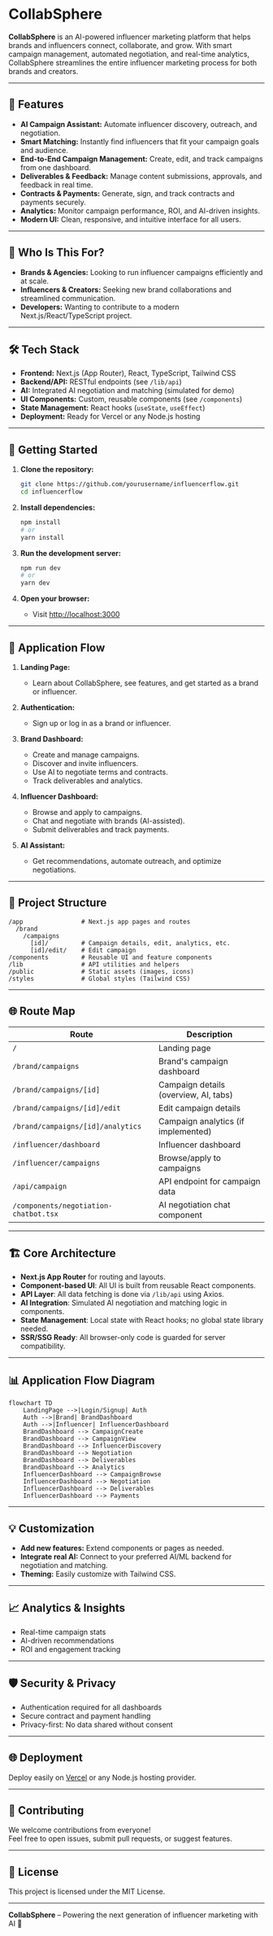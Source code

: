 # CollabSphere

**CollabSphere** is an AI-powered influencer marketing platform that helps brands and influencers connect, collaborate, and grow. With smart campaign management, automated negotiation, and real-time analytics, CollabSphere streamlines the entire influencer marketing process for both brands and creators.

---

## 🚀 Features

- **AI Campaign Assistant:** Automate influencer discovery, outreach, and negotiation.
- **Smart Matching:** Instantly find influencers that fit your campaign goals and audience.
- **End-to-End Campaign Management:** Create, edit, and track campaigns from one dashboard.
- **Deliverables & Feedback:** Manage content submissions, approvals, and feedback in real time.
- **Contracts & Payments:** Generate, sign, and track contracts and payments securely.
- **Analytics:** Monitor campaign performance, ROI, and AI-driven insights.
- **Modern UI:** Clean, responsive, and intuitive interface for all users.

---

## 👥 Who Is This For?

- **Brands & Agencies:** Looking to run influencer campaigns efficiently and at scale.
- **Influencers & Creators:** Seeking new brand collaborations and streamlined communication.
- **Developers:** Wanting to contribute to a modern Next.js/React/TypeScript project.

---

## 🛠️ Tech Stack

- **Frontend:** Next.js (App Router), React, TypeScript, Tailwind CSS
- **Backend/API:** RESTful endpoints (see `/lib/api`)
- **AI:** Integrated AI negotiation and matching (simulated for demo)
- **UI Components:** Custom, reusable components (see `/components`)
- **State Management:** React hooks (`useState`, `useEffect`)
- **Deployment:** Ready for Vercel or any Node.js hosting

---

## 🏁 Getting Started

1. **Clone the repository:**
   ```bash
   git clone https://github.com/yourusername/influencerflow.git
   cd influencerflow
   ```

2. **Install dependencies:**
   ```bash
   npm install
   # or
   yarn install
   ```

3. **Run the development server:**
   ```bash
   npm run dev
   # or
   yarn dev
   ```

4. **Open your browser:**
   - Visit [http://localhost:3000](http://localhost:3000)

---

## 🧭 Application Flow

1. **Landing Page:**  
   - Learn about CollabSphere, see features, and get started as a brand or influencer.

2. **Authentication:**  
   - Sign up or log in as a brand or influencer.

3. **Brand Dashboard:**  
   - Create and manage campaigns.
   - Discover and invite influencers.
   - Use AI to negotiate terms and contracts.
   - Track deliverables and analytics.

4. **Influencer Dashboard:**  
   - Browse and apply to campaigns.
   - Chat and negotiate with brands (AI-assisted).
   - Submit deliverables and track payments.

5. **AI Assistant:**  
   - Get recommendations, automate outreach, and optimize negotiations.

---

## 📂 Project Structure

```
/app                # Next.js app pages and routes
  /brand
    /campaigns
      [id]/         # Campaign details, edit, analytics, etc.
      [id]/edit/    # Edit campaign
/components         # Reusable UI and feature components
/lib                # API utilities and helpers
/public             # Static assets (images, icons)
/styles             # Global styles (Tailwind CSS)
```

---

## 🌐 Route Map

| Route                                      | Description                                 |
|---------------------------------------------|---------------------------------------------|
| `/`                                        | Landing page                                |
| `/brand/campaigns`                         | Brand's campaign dashboard                  |
| `/brand/campaigns/[id]`                    | Campaign details (overview, AI, tabs)       |
| `/brand/campaigns/[id]/edit`               | Edit campaign details                       |
| `/brand/campaigns/[id]/analytics`          | Campaign analytics (if implemented)         |
| `/influencer/dashboard`                    | Influencer dashboard                        |
| `/influencer/campaigns`                    | Browse/apply to campaigns                   |
| `/api/campaign`                            | API endpoint for campaign data              |
| `/components/negotiation-chatbot.tsx`      | AI negotiation chat component               |

---

## 🏗️ Core Architecture

- **Next.js App Router** for routing and layouts.
- **Component-based UI**: All UI is built from reusable React components.
- **API Layer**: All data fetching is done via `/lib/api` using Axios.
- **AI Integration**: Simulated AI negotiation and matching logic in components.
- **State Management**: Local state with React hooks; no global state library needed.
- **SSR/SSG Ready**: All browser-only code is guarded for server compatibility.

---

## 📊 Application Flow Diagram

```mermaid
flowchart TD
    LandingPage -->|Login/Signup| Auth
    Auth -->|Brand| BrandDashboard
    Auth -->|Influencer| InfluencerDashboard
    BrandDashboard --> CampaignCreate
    BrandDashboard --> CampaignView
    BrandDashboard --> InfluencerDiscovery
    BrandDashboard --> Negotiation
    BrandDashboard --> Deliverables
    BrandDashboard --> Analytics
    InfluencerDashboard --> CampaignBrowse
    InfluencerDashboard --> Negotiation
    InfluencerDashboard --> Deliverables
    InfluencerDashboard --> Payments
```

---

## 💡 Customization

- **Add new features:** Extend components or pages as needed.
- **Integrate real AI:** Connect to your preferred AI/ML backend for negotiation and matching.
- **Theming:** Easily customize with Tailwind CSS.

---

## 📈 Analytics & Insights

- Real-time campaign stats
- AI-driven recommendations
- ROI and engagement tracking

---

## 🛡️ Security & Privacy

- Authentication required for all dashboards
- Secure contract and payment handling
- Privacy-first: No data shared without consent

---

## 🌐 Deployment

Deploy easily on [Vercel](https://vercel.com/new?utm_medium=default-template&filter=next.js&utm_source=create-next-app&utm_campaign=create-next-app-readme) or any Node.js hosting provider.

---

## 🤝 Contributing

We welcome contributions from everyone!  
Feel free to open issues, submit pull requests, or suggest features.

---

## 📝 License

This project is licensed under the MIT License.

---

**CollabSphere** – Powering the next generation of influencer marketing with AI 🚀
